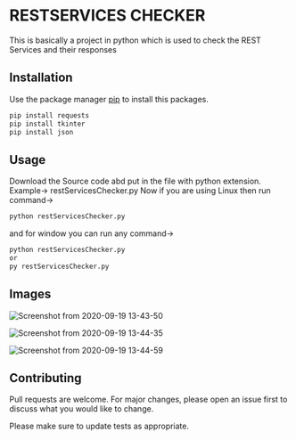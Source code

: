 # RESTSERVICES CHECKER
This is basically a project in python which is used to check the REST Services and their responses

## Installation

Use the package manager [pip](https://pip.pypa.io/en/stable/) to install this packages.

```bash
pip install requests
pip install tkinter
pip install json
```

## Usage
Download the Source code abd put in the file with python extension. Example-> restServicesChecker.py
Now if you are using Linux then run command->
```bash
python restServicesChecker.py
```
and for window you can run any command->
```bash
python restServicesChecker.py
or
py restServicesChecker.py
```

## Images
![Screenshot from 2020-09-19 13-43-50](https://user-images.githubusercontent.com/47408448/93663554-7ee94580-fa86-11ea-9cd2-4b175f404ade.png)

![Screenshot from 2020-09-19 13-44-35](https://user-images.githubusercontent.com/47408448/93663597-b657f200-fa86-11ea-9861-05664560cd76.png)

![Screenshot from 2020-09-19 13-44-59](https://user-images.githubusercontent.com/47408448/93663616-d7204780-fa86-11ea-8c29-e5d3cdb80232.png)


## Contributing
Pull requests are welcome. For major changes, please open an issue first to discuss what you would like to change.

Please make sure to update tests as appropriate.
